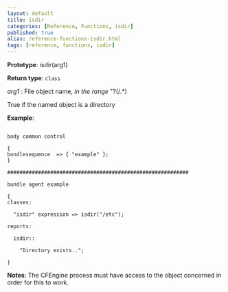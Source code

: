 ```yaml
---
layout: default
title: isdir
categories: [Reference, Functions, isdir]
published: true
alias: reference-functions-isdir.html
tags: [reference, functions, isdir]
---
```


**Prototype**: isdir(arg1) 

**Return type**: `class`

 *arg1* : File object name, *in the range* "?(/.\*)   

True if the named object is a directory

**Example**:

```cf3

body common control

{
bundlesequence  => { "example" };
}

###########################################################

bundle agent example

{     
classes:

  "isdir" expression => isdir("/etc");

reports:

  isdir::

    "Directory exists..";

}
```

**Notes**:
The CFEngine process must have access to the object concerned in order
for this to work.
